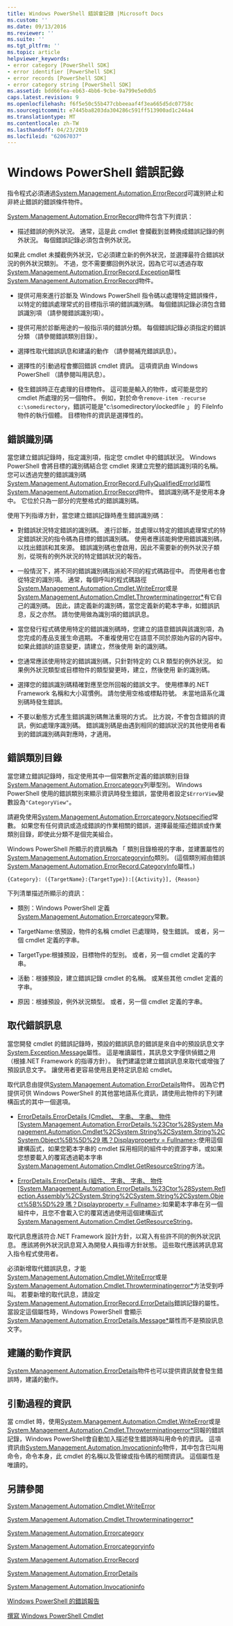```yaml
---
title: Windows PowerShell 錯誤會記錄 |Microsoft Docs
ms.custom: ''
ms.date: 09/13/2016
ms.reviewer: ''
ms.suite: ''
ms.tgt_pltfrm: ''
ms.topic: article
helpviewer_keywords:
- error category [PowerShell SDK]
- error identifier [PowerShell SDK]
- error records [PowerShell SDK]
- error category string [PowerShell SDK]
ms.assetid: bdd66fea-eb63-4bb6-9cbe-9a799e5e0db5
caps.latest.revision: 9
ms.openlocfilehash: f6f5e50c55b477cbbeeaaf4f3ea665d5dc07758c
ms.sourcegitcommit: e7445ba8203da304286c591ff513900ad1c244a4
ms.translationtype: MT
ms.contentlocale: zh-TW
ms.lasthandoff: 04/23/2019
ms.locfileid: "62067037"
---
```

# <a name="windows-powershell-error-records"></a>Windows PowerShell 錯誤記錄

指令程式必須通過[System.Management.Automation.ErrorRecord](/dotnet/api/System.Management.Automation.ErrorRecord)可識別終止和非終止錯誤的錯誤條件物件。

[System.Management.Automation.ErrorRecord](/dotnet/api/System.Management.Automation.ErrorRecord)物件包含下列資訊：

- 描述錯誤的例外狀況。 通常，這是此 cmdlet 會攔截到並轉換成錯誤記錄的例外狀況。 每個錯誤記錄必須包含例外狀況。

如果此 cmdlet 未攔截例外狀況，它必須建立新的例外狀況，並選擇最符合錯誤狀況的例外狀況類別。 不過，您不需要擲回例外狀況，因為它可以透過存取[System.Management.Automation.ErrorRecord.Exception](/dotnet/api/System.Management.Automation.ErrorRecord.Exception)屬性[System.Management.Automation.ErrorRecord](/dotnet/api/System.Management.Automation.ErrorRecord)物件。

- 提供可用來進行診斷及 Windows PowerShell 指令碼以處理特定錯誤條件，以特定的錯誤處理常式的目標指示項的錯誤識別碼。 每個錯誤記錄必須包含錯誤識別項 （請參閱錯誤識別項）。

- 提供可用於診斷用途的一般指示項的錯誤分類。 每個錯誤記錄必須指定的錯誤分類 （請參閱錯誤類別目錄）。

- 選擇性取代錯誤訊息和建議的動作 （請參閱補充錯誤訊息）。

- 選擇性的引動過程會擲回錯誤 cmdlet 資訊。 這項資訊由 Windows PowerShell （請參閱叫用訊息）。

- 發生錯誤時正在處理的目標物件。 這可能是輸入的物件，或可能是您的 cmdlet 所處理的另一個物件。 例如，對於命令`remove-item -recurse c:\somedirectory`，錯誤可能是"c:\somedirectory\lockedfile 」 的 FileInfo 物件的執行個體。 目標物件的資訊是選擇性的。

## <a name="error-identifier"></a>錯誤識別碼

當您建立錯誤記錄時，指定識別項，指定您 cmdlet 中的錯誤狀況。 Windows PowerShell 會將目標的識別碼結合您 cmdlet 來建立完整的錯誤識別項的名稱。 您可以透過完整的錯誤識別碼[System.Management.Automation.ErrorRecord.FullyQualifiedErrorId](/dotnet/api/System.Management.Automation.ErrorRecord.FullyQualifiedErrorId)屬性[System.Management.Automation.ErrorRecord](/dotnet/api/System.Management.Automation.ErrorRecord)物件。 錯誤識別碼不是使用本身中。 它位於只為一部分的完整格式的錯誤識別碼。

使用下列指導方針，當您建立錯誤記錄時產生錯誤識別碼：

- 對錯誤狀況特定錯誤的識別碼。 進行診斷，並處理以特定的錯誤處理常式的特定錯誤狀況的指令碼為目標的錯誤識別碼。 使用者應該能夠使用錯誤識別碼，以找出錯誤和其來源。 錯誤識別碼也會啟用，因此不需要新的例外狀況子類別，從現有的例外狀況的特定錯誤狀況的報告。

- 一般情況下，將不同的錯誤識別碼指派給不同的程式碼路徑中。 而使用者也會從特定的識別項。 通常，每個呼叫的程式碼路徑[System.Management.Automation.Cmdlet.WriteError](/dotnet/api/System.Management.Automation.Cmdlet.WriteError)或是[System.Management.Automation.Cmdlet.Throwterminatingerror*](/dotnet/api/System.Management.Automation.Cmdlet.ThrowTerminatingError)有它自己的識別碼。 因此，請定義新的識別碼，當您定義新的範本字串，如錯誤訊息，反之亦然。 請勿使用做為識別項的錯誤訊息。

- 當您發行程式碼使用特定的錯誤識別碼時，您建立的語意錯誤與該識別項，為您完成的產品支援生命週期。 不重複使用它在語意不同於原始內容的內容中。 如果此錯誤的語意變更，請建立，然後使用 新的識別碼。

- 您通常應該使用特定的錯誤識別碼，只針對特定的 CLR 類型的例外狀況。 如果例外狀況類型或目標物件的類型變更時，建立，然後使用 新的識別碼。

- 選擇您的錯誤識別碼精確對應至您所回報的錯誤文字。 使用標準的.NET Framework 名稱和大小寫慣例。 請勿使用空格或標點符號。 未當地語系化識別碼時發生錯誤。

- 不要以動態方式產生錯誤識別碼無法重現的方式。 比方說，不會包含錯誤的資訊，例如處理序識別碼。 錯誤識別碼是由遇到相同的錯誤狀況的其他使用者看到的錯誤識別碼與對應時，才適用。

## <a name="error-category"></a>錯誤類別目錄

當您建立錯誤記錄時，指定使用其中一個常數所定義的錯誤類別目錄[System.Management.Automation.Errorcategory](/dotnet/api/System.Management.Automation.ErrorCategory)列舉型別。 Windows PowerShell 使用的錯誤類別來顯示資訊時發生錯誤，當使用者設定`$ErrorView`變數設為`"CategoryView"`。

請避免使用[System.Management.Automation.Errorcategory.Notspecified](/dotnet/api/System.Management.Automation.ErrorCategory.NotSpecified)常數。 如果您有任何資訊或造成錯誤的作業相關的錯誤，選擇最能描述錯誤或作業類別目錄，即使此分類不是個完美組合。

Windows PowerShell 所顯示的資訊稱為 「 類別目錄檢視的字串，並建置屬性的[System.Management.Automation.Errorcategoryinfo](/dotnet/api/System.Management.Automation.ErrorCategoryInfo)類別。 (這個類別經由錯誤[System.Management.Automation.ErrorRecord.CategoryInfo](/dotnet/api/System.Management.Automation.ErrorRecord.CategoryInfo)屬性。)

```
{Category}: ({TargetName}:{TargetType}):[{Activity}], {Reason}
```

下列清單描述所顯示的資訊：

- 類別：Windows PowerShell 定義[System.Management.Automation.Errorcategory](/dotnet/api/System.Management.Automation.ErrorCategory)常數。

- TargetName:依預設，物件的名稱 cmdlet 已處理時，發生錯誤。 或者，另一個 cmdlet 定義的字串。

- TargetType:根據預設，目標物件的型別。 或者，另一個 cmdlet 定義的字串。

- 活動：根據預設，建立錯誤記錄 cmdlet 的名稱。 或某些其他 cmdlet 定義的字串。

- 原因：根據預設，例外狀況類型。 或者，另一個 cmdlet 定義的字串。

## <a name="replacement-error-message"></a>取代錯誤訊息

當您開發 cmdlet 的錯誤記錄時，預設的錯誤訊息的錯誤是來自中的預設訊息文字[System.Exception.Message](/dotnet/api/System.Exception.Message)屬性。 這是唯讀屬性，其訊息文字僅供偵錯之用 （根據.NET Framework 的指導方針）。 我們建議您建立錯誤訊息來取代或增強了預設訊息文字。 讓使用者更容易使用且更特定訊息給 cmdlet。

取代訊息由提供[System.Management.Automation.ErrorDetails](/dotnet/api/System.Management.Automation.ErrorDetails)物件。 因為它們提供可供 Windows PowerShell 的其他當地語系化資訊，請使用此物件的下列建構函式的其中一個選項。

- [ErrorDetails.ErrorDetails (Cmdlet、 字串、 字串、 物件\[System.Management.Automation.ErrorDetails.%23Ctor%28System.Management.Automation.Cmdlet%2CSystem.String%2CSystem.String%2CSystem.Object%5B%5D%29 嗎？Displayproperty = Fullname>](/dotnet/api/System.Management.Automation.ErrorDetails.%23ctor%28System.Management.Automation.Cmdlet%2CSystem.String%2CSystem.String%2CSystem.Object%5B%5D%29):使用這個建構函式，如果您範本字串的 cmdlet 採用相同的組件中的資源字串，或如果您想要載入的覆寫透過範本字串[System.Management.Automation.Cmdlet.GetResourceString](/dotnet/api/System.Management.Automation.Cmdlet.GetResourceString)方法。

- [ErrorDetails.ErrorDetails (組件、 字串、 字串、 物件\[System.Management.Automation.ErrorDetails.%23Ctor%28System.Reflection.Assembly%2CSystem.String%2CSystem.String%2CSystem.Object%5B%5D%29 嗎？Displayproperty = Fullname>](/dotnet/api/System.Management.Automation.ErrorDetails.%23ctor%28System.Reflection.Assembly%2CSystem.String%2CSystem.String%2CSystem.Object%5B%5D%29):如果範本字串在另一個組件中，且您不會載入它的覆寫透過使用這個建構函式[System.Management.Automation.Cmdlet.GetResourceString](/dotnet/api/System.Management.Automation.Cmdlet.GetResourceString)。

取代訊息應該符合.NET Framework 設計方針，以寫入有些許不同的例外狀況訊息。 應該將例外狀況訊息寫入為開發人員指導方針狀態。 這些取代應該將訊息寫入指令程式使用者。

必須新增取代錯誤訊息，才能[System.Management.Automation.Cmdlet.WriteError](/dotnet/api/System.Management.Automation.Cmdlet.WriteError)或是[System.Management.Automation.Cmdlet.Throwterminatingerror*](/dotnet/api/System.Management.Automation.Cmdlet.ThrowTerminatingError)方法受到呼叫。 若要新增的取代訊息，請設定[System.Management.Automation.ErrorRecord.ErrorDetails](/dotnet/api/System.Management.Automation.ErrorRecord.ErrorDetails)錯誤記錄的屬性。 當設定這個屬性時，Windows PowerShell 會顯示[System.Management.Automation.ErrorDetails.Message*](/dotnet/api/System.Management.Automation.ErrorDetails.Message)屬性而不是預設訊息文字。

## <a name="recommended-action-information"></a>建議的動作資訊

[System.Management.Automation.ErrorDetails](/dotnet/api/System.Management.Automation.ErrorDetails)物件也可以提供資訊就會發生錯誤時，建議的動作。

## <a name="invocation-information"></a>引動過程的資訊

當 cmdlet 時，使用[System.Management.Automation.Cmdlet.WriteError](/dotnet/api/System.Management.Automation.Cmdlet.WriteError)或是[System.Management.Automation.Cmdlet.Throwterminatingerror*](/dotnet/api/System.Management.Automation.Cmdlet.ThrowTerminatingError)回報的錯誤記錄，Windows PowerShell會自動加入描述發生錯誤時叫用命令的資訊。 這項資訊由[System.Management.Automation.Invocationinfo](/dotnet/api/System.Management.Automation.InvocationInfo)物件，其中包含已叫用命令，命令本身，此 cmdlet 的名稱以及管線或指令碼的相關資訊。 這個屬性是唯讀的。

## <a name="see-also"></a>另請參閱

[System.Management.Automation.Cmdlet.WriteError](/dotnet/api/System.Management.Automation.Cmdlet.WriteError)

[System.Management.Automation.Cmdlet.Throwterminatingerror*](/dotnet/api/System.Management.Automation.Cmdlet.ThrowTerminatingError)

[System.Management.Automation.Errorcategory](/dotnet/api/System.Management.Automation.ErrorCategory)

[System.Management.Automation.Errorcategoryinfo](/dotnet/api/System.Management.Automation.ErrorCategoryInfo)

[System.Management.Automation.ErrorRecord](/dotnet/api/System.Management.Automation.ErrorRecord)

[System.Management.Automation.ErrorDetails](/dotnet/api/System.Management.Automation.ErrorDetails)

[System.Management.Automation.Invocationinfo](/dotnet/api/System.Management.Automation.InvocationInfo)

[Windows PowerShell 的錯誤報告](./error-reporting-concepts.md)

[撰寫 Windows PowerShell Cmdlet](./writing-a-windows-powershell-cmdlet.md)
